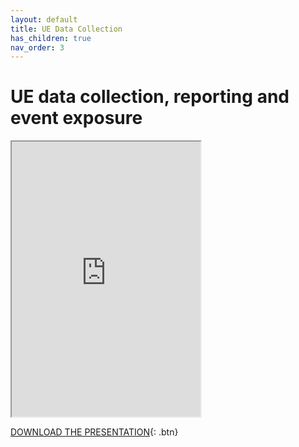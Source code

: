 ```yaml
---
layout: default
title: UE Data Collection
has_children: true
nav_order: 3
---
```


# UE data collection, reporting and event exposure
<iframe width="60%" height="440" src="https://drive.google.com/file/d/1U_hUtHC-kr9_Ydq-VeH-ESIeEeJh0xEd/preview"></iframe>

[DOWNLOAD THE PRESENTATION](https://drive.google.com/file/d/1U_hUtHC-kr9_Ydq-VeH-ESIeEeJh0xEd/preview){: .btn} 
